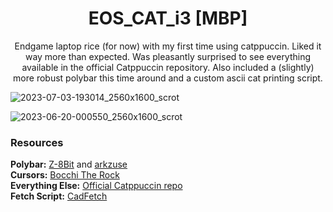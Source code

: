 <p align="center">
	<h1 align="center">EOS_CAT_i3 [MBP]</h1>
</p>
<p align = "center">Endgame laptop rice (for now) with my first time using catppuccin. Liked it way more than expected. Was pleasantly surprised to see everything available in the official Catppuccin repository. Also included a (slightly) more robust polybar this time around and a custom ascii cat printing script.</p>

![2023-07-03-193014_2560x1600_scrot](https://github.com/MujtabaAsim/dots/assets/62666332/89870354-8d41-4906-9000-7c3c8e7f90cc)

![2023-06-20-000550_2560x1600_scrot](https://github.com/MujtabaAsim/dots/assets/62666332/1abb5175-7c95-4b9b-8f5c-5386423c3f81)


### Resources
<b>Polybar:</b> [Z-8Bit](https://github.com/Z-8Bit/Polybar-Collection/tree/main) and [arkzuse](https://github.com/arkzuse/polybar-theme) <br>
<b>Cursors:</b> [Bocchi The Rock](https://ko-fi.com/s/6ba0d6b935) <br>
<b>Everything Else:</b> [Official Catppuccin repo](https://github.com/catppuccin/catppuccin) <br>
<b>Fetch Script:</b> [CadFetch](https://github.com/MujtabaAsim/CadFetch/tree/main) <br>
